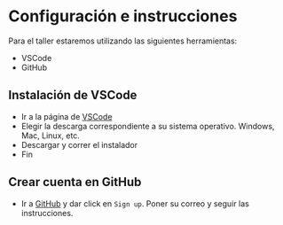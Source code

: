 # Configuración e instrucciones

Para el taller estaremos utilizando las siguientes herramientas:
- VSCode
- GitHub

## Instalación de VSCode
- Ir a la página de [VSCode](https://code.visualstudio.com/)
- Elegir la descarga correspondiente a su sistema operativo. Windows, Mac, Linux, etc.
- Descargar y correr el instalador
- Fin

## Crear cuenta en GitHub
- Ir a [GitHub](https://github.com/) y dar click en `Sign up`. Poner su correo y seguir las instrucciones.
